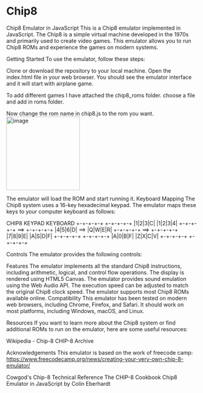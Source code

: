 # Chip8
Chip8 Emulator in JavaScript
This is a Chip8 emulator implemented in JavaScript. The Chip8 is a simple virtual machine developed in the 1970s and primarily used to create video games. This emulator allows you to run Chip8 ROMs and experience the games on modern systems.

Getting Started
To use the emulator, follow these steps:

Clone or download the repository to your local machine.
Open the index.html file in your web browser.
You should see the emulator interface and it will start with airplane game.

To add different games I have attached the chip8_roms folder. choose a file and add in roms folder.

Now change the rom name in chip8.js to the rom you want. 
<img width="194" alt="image" src="https://github.com/CoderZIE/Chip8/assets/102377644/6f223711-0aed-4432-aca8-fd7a80027694">


The emulator will load the ROM and start running it.
Keyboard Mapping
The Chip8 system uses a 16-key hexadecimal keypad. The emulator maps these keys to your computer keyboard as follows:


CHIP8 KEYPAD       KEYBOARD
+-+-+-+-+         +-+-+-+-+
|1|2|3|C|         |1|2|3|4|
+-+-+-+-+   ==>   +-+-+-+-+
|4|5|6|D|   ==>   |Q|W|E|R|
+-+-+-+-+   ==>   +-+-+-+-+
|7|8|9|E|         |A|S|D|F|
+-+-+-+-+         +-+-+-+-+
|A|0|B|F|         |Z|X|C|V|
+-+-+-+-+         +-+-+-+-+

Controls
The emulator provides the following controls:

Features
The emulator implements all the standard Chip8 instructions, including arithmetic, logical, and control flow operations.
The display is rendered using HTML5 Canvas.
The emulator provides sound emulation using the Web Audio API.
The execution speed can be adjusted to match the original Chip8 clock speed.
The emulator supports most Chip8 ROMs available online.
Compatibility
This emulator has been tested on modern web browsers, including Chrome, Firefox, and Safari. It should work on most platforms, including Windows, macOS, and Linux.

Resources
If you want to learn more about the Chip8 system or find additional ROMs to run on the emulator, here are some useful resources:

Wikipedia - Chip-8
CHIP-8 Archive

Acknowledgements
This emulator is based on the work of freecode camp: https://www.freecodecamp.org/news/creating-your-very-own-chip-8-emulator/

Cowgod's Chip-8 Technical Reference
The CHIP-8 Cookbook
Chip8 Emulator in JavaScript by Colin Eberhardt






